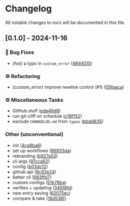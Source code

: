 # Changelog

All notable changes to nvrs will be documented in this file.

## [0.1.0] - 2024-11-16

### 🐛 Bug Fixes

- *(hot)* a typo in `custom_error` ([4844515](48445157be6b3ae9ca97d6c79f25b20529e30fd7))

### ⚙️ Refactoring

- *(custom_error)* improve newline control (#1) ([05faaca](05faaca79dd1306a818864ab80ae028a0217dd1e))

### ⚙️ Miscellaneous Tasks

- GitHub stuff ([eda40d8](eda40d8d68c4c13d24ad2b9b0acd217c02ee889e))
- run git-cliff on schedule ([c18f152](c18f15256d041c17f1a47e6310c08ce23fc286f2))
- exclude `CHANGELOG.md` from `typos` ([bbdd835](bbdd83543aa49be2ca690e767d42d5572e3ee2a8))

### Other (unconventional)

- init ([4ca8ba6](4ca8ba6f390d668e8d13caa0214f97c09115d4c3))
- set up workflows ([86933da](86933da3817c26fa3caa6a84bb3ecf4c4d2cae2a))
- rebranding ([b927a53](b927a536fddbde155979ef03ef0b800906ef777b))
- cli args ([97cca62](97cca6211308b3eef82f16e8289527e7490f10a4))
- config ([b03dc12](b03dc12e3686f0ef5e21f43731189a771d08d475))
- github api ([9c92e24](9c92e24d3a2a82eaaf84f3b37ce342a8b88181cd))
- better cli ([683ffd7](683ffd77f6fc03067b9929ee4c50f3c8600e75ff))
- custom configs ([51b78ba](51b78baf83eb9f1fb2190974a2668263d1ce2e6c))
- verfiles + updating ([345f8fd](345f8fda053074c150e7595e611b8d44dd603786))
- new entry saving ([62075ec](62075ecdb5d4666b6b3fec6e02c42913f544c75c))
- compare & take ([18d538f](18d538f738be4060fb65388cb822f09c8e00aebf))

<!-- generated by git-cliff :) -->
